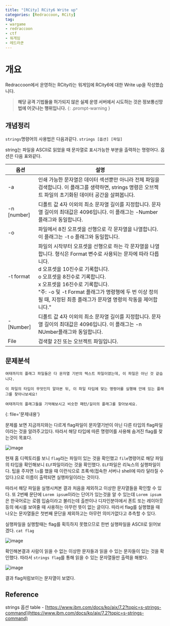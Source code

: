 ```yaml
---
title: "[RCity] RCity6 Write up"
categories: [Redraccoon, RCity]
tag:
- wargame
- redraccoon
- ctf
- 워게임
- 레드라쿤
---
```


# 개요
Redraccoon에서 운영하는 RCity라는 워게임에 RCity6에 대한 Write up을 작성했습니다.


> **해당 공격 기법들을 허가되지 않은 실제 운영 서버에서 시도하는 것은 정보통신망법에 어긋나는 행위입니다.**
{: .prompt-warning }

## 개념정리
`strings`명령어의 사용법은 다음과같다. `strings [옵션] [파일]`

string는 파일을 ASCII로 읽었을 때 문자열로 표시가능한 부분을 출력하는 명령어다. 옵션은 다음 표와같다.

|옵션|설명|
|----|----|
|-a| 인쇄 가능한 문자열은 데이터 섹션뿐만 아니라 전체 파일을 검색합니다. 이 플래그를 생략하면, strings 명령은 오브젝트 파일의 초기화된 데이터 공간을 살펴봅니다.|
|-n [number]|디폴트 값 4자 이외의 최소 문자열 길이를 지정합니다. 문자열 길이의 최대값은 4096입니다. 이 플래그는 -Number 플래그와 동일합니다.|
|-o|파일에서 8진 오프셋을 선행으로 각 문자열을 나열합니다. 이 플래그는 -t o 플래그와 동일합니다.|
|-t format| 파일의 시작부터 오프셋을 선행으로 하는 각 문자열을 나열합니다. 형식은 Format 변수로 사용되는 문자에 따라 다릅니다. <br> d 오프셋을 10진수로 기록합니다. <br> o 오프셋을 8진수로 기록합니다. <br> x 오프셋을 16진수로 기록합니다. <br> "주: -o 및 -t Format 플래그가 명령행에 두 번 이상 정의될 때, 지정된 최종 플래그가 문자열 명령의 작동을 제어합니다."|
|-[Number]|디폴트 값 4자 이외의 최소 문자열 길이를 지정합니다. 문자열 길이의 최대값은 4096입니다. 이 플래그는 -n NUmber플래그와 동일합니다.|
|File|검색할 2진 또는 오브젝트 파일입니다.|

## 문제분석
```
여태까지의 플래그 파일들은 다 문자열 기반의 텍스트 파일이였는데, 이 파일은 아닌 것 같습니다.

이 파일의 타입이 무엇인지 알아본 뒤, 이 파일 타입에 맞는 명령어를 실행해 안에 있는 플래그를 찾아나보세요!

여태까지의 플래그들을 기억해보시고 비슷한 패턴/길이의 플래그를 찾아보세요.
``` 
{: file='문제내용'}

문제를 보면 지금까지와는 다르게 flag파일이 문자열기반이 아닌 다른 타입의 flag파일이라는 것을 알려주고있다. 따라서 해당 타입에 따른 명령어를 사용해 숨겨진 flag를 찾는것이 목표다.

![image](https://Jimin0605.github.io/assets/img/Redraccoon/RCity/20.png)

현재 홈 디렉토리를 보니 `flag`라는 파일이 있는 것을 확인했고 `file`명령어로 해당 파일의 타입을 확인해보니 `ELF`파일이라는 것을 확인했다. `ELF`파일은 리눅스의 실행파일이다. 팁을 주자면 `ls`를 했을 때 이런식으로 초록색(접속한 서버나 shell에 따라 달라질 수 있다.)으로 이름이 출력되면 실행파일이라는 것이다.

따라서 해당 파일을 실행시켜본 결과 처음을 제외하고 이상한 문자열들을 확인할 수 있다. 또 2번째 문단에 `Lorem ipsum`이라는 단어가 있는것을 알 수 있는데 `Lorem ipsum`은 한국어로는 로렘 입숨이라고 불리는데 출판이나 디자인분야에서 폰트 또는 레이아웃등의 예시를 보여줄 때 사용하는 아무런 뜻이 없는 글이다. 따라서 flag를 실행했을 때 나오는 문자열들은 첫번째 문단을 제외하고는 아무런 의미가없다고 추측할 수 있다.

실행파일을 실행할때는 flag를 획득하지 못했으므로 한번 실행파일을 ASCII로 읽어보겠다. `cat flag`

![image](https://Jimin0605.github.io/assets/img/Redraccoon/RCity/21.png)

확인해본결과 사람이 읽을 수 없는 이상한 문자들과 읽을 수 있는 문자들이 있는 것을 확인했다. 따라서 `strings flag`를 통해 읽을 수 있는 문자열들만 출력을 해봤다.

![image](https://Jimin0605.github.io/assets/img/Redraccoon/RCity/22.png)

결과 flag처럼보이는 문자열이 보였다.




## Reference
strings 옵션 table - [https://www.ibm.com/docs/ko/aix/7.2?topic=s-strings-command](https://www.ibm.com/docs/ko/aix/7.2?topic=s-strings-command)


